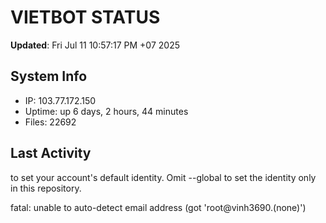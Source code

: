 # VIETBOT STATUS
**Updated**: Fri Jul 11 10:57:17 PM +07 2025

## System Info
- IP: 103.77.172.150
- Uptime: up 6 days, 2 hours, 44 minutes
- Files: 22692

## Last Activity

to set your account's default identity.
Omit --global to set the identity only in this repository.

fatal: unable to auto-detect email address (got 'root@vinh3690.(none)')
